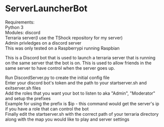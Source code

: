 # ServerLauncherBot
Requirements:  
Python 3  
Modules: discord  
Terraria server(I use the TShock repository for my server)  
Admin privledges on a discord server  
This was only tested on a Raspberrypi running Raspbian  

This is a Discord bot that is used to launch a terraria server that is running on the same server that the bot is on.
This is used to allow friends in the same server to have control when the server goes up.

Run DiscordServer.py to create the initial config file  
Enter your discord bot's token and the path to your startserver.sh and exitserver.sh files  
Add the roles that you want your bot to listen to aka "Admin", "Moderator" and setup the prefixes  
Example for using the prefix is $ip - this command would get the server's ip if you have a role that can control the bot  
Finally edit the startserver.sh with the correct path of your terraria directory along with the map you would like to play and server settings
